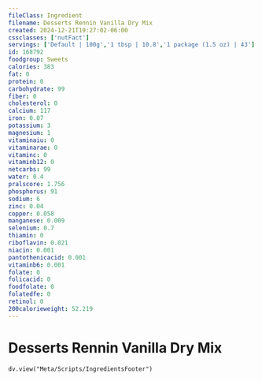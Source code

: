 ```yaml
---
fileClass: Ingredient
filename: Desserts Rennin Vanilla Dry Mix
created: 2024-12-21T19:27:02-06:00
cssclasses: ['nutFact']
servings: ['Default | 100g','1 tbsp | 10.8','1 package (1.5 oz) | 43']
id: 168792
foodgroup: Sweets
calories: 383
fat: 0
protein: 0
carbohydrate: 99
fiber: 0
cholesterol: 0
calcium: 117
iron: 0.07
potassium: 3
magnesium: 1
vitaminaiu: 0
vitaminarae: 0
vitaminc: 0
vitaminb12: 0
netcarbs: 99
water: 0.4
pralscore: 1.756
phosphorus: 91
sodium: 6
zinc: 0.04
copper: 0.058
manganese: 0.009
selenium: 0.7
thiamin: 0
riboflavin: 0.021
niacin: 0.001
pantothenicacid: 0.001
vitaminb6: 0.001
folate: 0
folicacid: 0
foodfolate: 0
folatedfe: 0
retinol: 0
200calorieweight: 52.219
---
```


# Desserts Rennin Vanilla Dry Mix

```dataviewjs
dv.view("Meta/Scripts/IngredientsFooter")
```